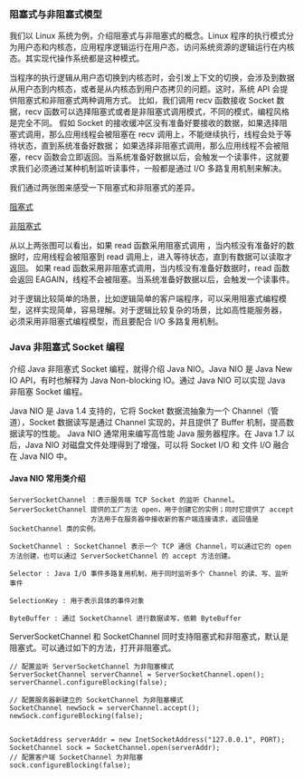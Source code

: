 ### 阻塞式与非阻塞式模型
我们以 Linux 系统为例，介绍阻塞式与非阻塞式的概念。Linux 程序的执行模式分为用户态和内核态，应用程序逻辑运行在用户态，访问系统资源的逻辑运行在内核态。其实现代操作系统都是这种模式。

当程序的执行逻辑从用户态切换到内核态时，会引发上下文的切换，会涉及到数据从用户态到内核态，或者是从内核态到用户态拷贝的问题。这时，系统 API 会提供阻塞式和非阻塞式两种调用方式。
比如，我们调用 recv 函数接收 Socket 数据，recv 函数可以选择阻塞式或者是非阻塞式调用模式，不同的模式，编程风格是完全不同。
假如 Socket 的接收缓冲区没有准备好要接收的数据，如果选择阻塞式调用，那么应用线程会被阻塞在 recv 调用上，不能继续执行，线程会处于等待状态，直到系统准备好数据；
如果选择非阻塞式调用，那么应用线程不会被阻塞，recv 函数会立即返回。当系统准备好数据以后，会触发一个读事件，这就要求我们必须通过某种机制监听读事件，一般都是通过 I/O 多路复用机制来解决。

我们通过两张图来感受一下阻塞式和非阻塞式的差异。

[阻塞式](pic/阻塞式编程.png)

[非阻塞式](pic/非阻塞式编程.png)

从以上两张图可以看出，如果 read 函数采用阻塞式调用 ，当内核没有准备好的数据时，应用线程会被阻塞到 read 调用上，进入等待状态，直到有数据可以读取才返回。
如果 read 函数采用非阻塞式调用，当内核没有准备好数据时，read 函数会返回 EAGAIN，线程不会被阻塞。当系统准备好数据以后，会触发一个读事件。

对于逻辑比较简单的场景，比如逻辑简单的客户端程序，可以采用阻塞式编程模型，这样实现简单，容易理解。对于逻辑比较复杂的场景，比如高性能服务器，
必须采用非阻塞式编程模型，而且要配合 I/O 多路复用机制。

### Java 非阻塞式 Socket 编程

介绍 Java 非阻塞式 Socket 编程，就得介绍 Java NIO。Java NIO 是 Java New IO API，有时也解释为 Java Non-blocking IO。通过 Java NIO 可以实现 Java 非阻塞 Socket 编程。

Java NIO 是 Java 1.4 支持的，它将 Socket 数据流抽象为一个 Channel（管道），Socket 数据读写是通过 Channel 实现的，并且提供了 Buffer 机制，提高数据读写的性能。
Java NIO 通常用来编写高性能 Java 服务器程序。在 Java 1.7 以后，Java NIO 对磁盘文件处理得到了增强，可以将 Socket I/O 和 文件 I/O 融合在 Java NIO 中。

#### Java NIO 常用类介绍
```text
ServerSocketChannel ：表示服务端 TCP Socket 的监听 Channel。ServerSocketChannel 提供的工厂方法 open，用于创建它的实例；同时它提供了 accept 
                    方法用于在服务器中接收新的客户端连接请求，返回值是 SocketChannel 类的实例。
                    
SocketChannel : SocketChannel 表示一个 TCP 通信 Channel，可以通过它的 open 方法创建，也可以通过 ServerSocketChannel 的 accept 方法创建。

Selector : Java I/O 事件多路复用机制，用于同时监听多个 Channel 的读、写、监听事件

SelectionKey : 用于表示具体的事件对象

ByteBuffer : 通过 SocketChannel 进行数据读写，依赖 ByteBuffer
```

ServerSocketChannel 和 SocketChannel 同时支持阻塞式和非阻塞式，默认是阻塞式。可以通过如下的方法，打开非阻塞式。
```text
// 配置监听 ServerSocketChannel 为非阻塞模式
ServerSocketChannel serverChannel = ServerSocketChannel.open();
serverChannel.configureBlocking(false);

// 配置服务器新建立的 SocketChannel 为非阻塞模式
SocketChannel newSock = serverChannel.accept();
newSock.configureBlocking(false);


SocketAddress serverAddr = new InetSocketAddress("127.0.0.1", PORT);
SocketChannel sock = SocketChannel.open(serverAddr);
// 配置客户端 SocketChannel 为非阻塞
sock.configureBlocking(false);
```
